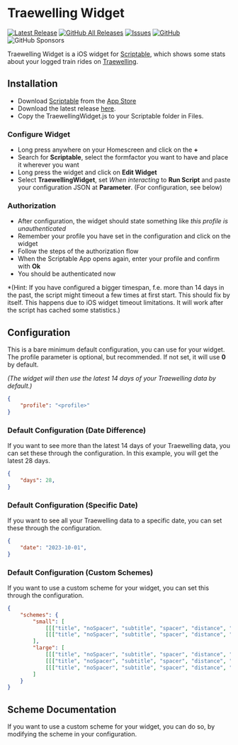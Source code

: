 # Traewelling Widget
[![Latest Release](https://img.shields.io/github/v/release/tiuub/traewelling-widget)](https://github.com/tiuub/traewelling-widget/releases/latest)
[![GitHub All Releases](https://img.shields.io/github/downloads/tiuub/traewelling-widget/total)](https://github.com/tiuub/traewelling-widget/releases/latest)
[![Issues](https://img.shields.io/github/issues/tiuub/traewelling-widget)](https://github.com/tiuub/traewelling-widget/issues)
[![GitHub](https://img.shields.io/github/license/tiuub/traewelling-widget)](https://github.com/tiuub/traewelling-widget/blob/master/LICENSE)
![GitHub Sponsors](https://img.shields.io/github/sponsors/tiuub)


Traewelling Widget is a iOS widget for [Scriptable](https://scriptable.app/), which shows some stats about your logged train rides on [Traewelling](https://traewelling.de).


## Installation

 - Download [Scriptable](https://scriptable.app/) from the [App Store](https://apps.apple.com/de/app/scriptable/id1405459188)
 - Download the latest release [here](https://github.com/tiuub/traewelling-widget/releases/latest).
 - Copy the TraewellingWidget.js to your Scriptable folder in Files.


### Configure Widget

 - Long press anywhere on your Homescreen and click on the **+**
 - Search for **Scriptable**, select the formfactor you want to have and place it wherever you want
 - Long press the widget and click on **Edit Widget**
 - Select **TraewellingWidget**, set *When interacting* to **Run Script** and paste your configuration JSON at **Parameter**. (For configuration, see below)


### Authorization

- After configuration, the widget should state something like *this profile is unauthenticated*
- Remember your profile you have set in the configuration and click on the widget
- Follow the steps of the authorization flow
- When the Scriptable App opens again, enter your profile and confirm with **Ok**
- You should be authenticated now

*(Hint: If you have configured a bigger timespan, f.e. more than 14 days in the past, the script might timeout a few times at first start. This should fix by itself. This happens due to iOS widget timeout limitations. It will work after the script has cached some statistics.)

## Configuration

This is a bare minimum default configuration, you can use for your widget.
The profile parameter is optional, but recommended. If not set, it will use **0** by default.

*(The widget will then use the latest 14 days of your Traewelling data by default.)*

```json
{
    "profile": "<profile>"
}
```

### Default Configuration (Date Difference)

If you want to see more than the latest 14 days of your Traewelling data, you can set these through the configuration. In this example, you will get the latest 28 days.

```json
{
    "days": 28,
}
```

### Default Configuration (Specific Date)

If you want to see all your Traewelling data to a specific date, you can set these through the configuration.

```json
{
    "date": "2023-10-01",
}
```

### Default Configuration (Custom Schemes)

If you want to use a custom scheme for your widget, you can set this through the configuration.

```json
{
    "schemes": {
        "small": [
            [[["title", "noSpacer", "subtitle", "spacer", "distance", "spacer", "duration", "stations", "delay"]]], 
            [[["title", "noSpacer", "subtitle", "spacer", "distance", "spacer", "purposePersonal", "purposeCommute", "purposeBusiness"]]],
        ], 
        "large": [
            [[["title", "noSpacer", "subtitle", "spacer", "distance", "spacer", "duration", "stations", "delay"], ["moreStats", "minSpeed", "avgSpeed", "maxSpeed", "spacer", "purposePersonal", "purposeCommute", "purposeBusiness", "spacer", "favouriteStation"]], [["latestTrips"]]],
            [[["title", "noSpacer", "subtitle", "spacer", "distance", "spacer", "duration", "stations", "delay"], ["moreStats", "categoryExpress", "categoryRegional", "categoryUrban", "spacer", "purposePersonal", "purposeCommute", "purposeBusiness", "spacer", "favouriteStation"]], [["longestTrips"]]],
            [[["title", "noSpacer", "subtitle", "spacer", "distance", "spacer", "duration", "stations", "delay"], ["moreStats", "minSpeed", "avgSpeed", "maxSpeed", "spacer", "categoryExpress", "categoryRegional", "categoryUrban"]], [[{"name": "highestDelayTrips", "args": {"maxTrips": 3}}]], [[{"name": "fastestTrips", "args": {"maxTrips": 3}}]]]
        ]
    }
}
```

## Scheme Documentation

If you want to use a custom scheme for your widget, you can do so, by modifying the scheme in your configuration.

